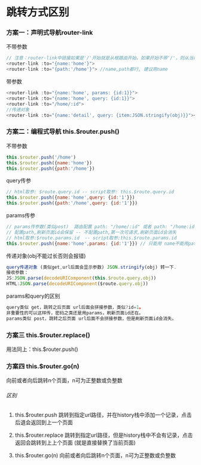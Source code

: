 # 跳转方式区别


### 方案一：声明式导航router-link

不带参数

```js
// 注意：router-link中链接如果是'/'开始就是从根路由开始，如果开始不带'/'，则从当前路由开始。
<router-link :to="{name:'home'}">  
<router-link :to="{path:'/home'}"> //name,path都行, 建议用name 
```
带参数

```js
<router-link :to="{name:'home', params: {id:1}}">
<router-link :to="{name:'home', query: {id:1}}">  
<router-link :to="/home/:id">  
//传递对象
<router-link :to="{name:'detail', query: {item:JSON.stringify(obj)}}"></router-link> 
```


### 方案二：编程式导航 this.$router.push()

不带参数

```js
this.$router.push('/home')
this.$router.push({name:'home'})
this.$router.push({path:'/home'})
```

query传参

```js
// html取参: $route.query.id -- script取参: this.$route.query.id
this.$router.push({name:'home',query: {id:'1'}})
this.$router.push({path:'/home',query: {id:'1'}})
```

params传参

```js
// params传参数(类似post)  路由配置 path: "/home/:id" 或者 path: "/home:id"
// 配置path,刷新页面id会保留 -- 不配置path,第一次可请求,刷新页面id会消失
// html取参:$route.params.id  -- script取参:this.$route.params.id
this.$router.push({name:'home',params: {id:'1'}}) // 只能用 name不能用path
```

传递对象(obj不能过长否则会报错)

```js
query传递对象 (类似get,url后面会显示参数) JSON.stringify(obj) 转一下.
接收参数：
JS:JSON.parse(decodeURIComponent(this.$route.query.obj)) 
HTML:JSON.parse(decodeURIComponent($route.query.obj))
```

params和query的区别

```js
query类似 get，跳转之后页面 url后面会拼接参数，类似?id=1。
非重要性的可以这样传，密码之类还是用params，刷新页面id还在。
params类似 post，跳转之后页面 url后面不会拼接参数，但是刷新页面id会消失。
```

### 方案三 this.$router.replace()

用法同上：this.$router.push()


### 方案四 this.$router.go(n)

向前或者向后跳转n个页面，n可为正整数或负整数


###### 区别

1. this.$router.push
跳转到指定url路径，并在history栈中添加一个记录，点击后退会返回到上一个页面

2. this.$router.replace
跳转到指定url路径，但是history栈中不会有记录，点击返回会跳转到上上个页面 (就是直接替换了当前页面)

3. this.$router.go(n)
向前或者向后跳转n个页面，n可为正整数或负整数
